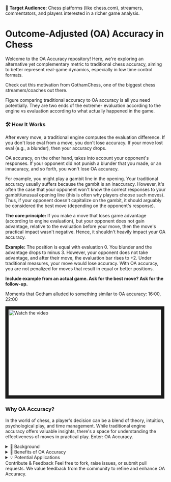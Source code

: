 🎯 **Target Audience:** Chess platforms (like chess.com), streamers, commentators, and players interested in a richer game analysis.

# Outcome-Adjusted (OA) Accuracy in Chess

Welcome to the OA Accuracy repository! Here, we're exploring an alternative yet complementary metric to traditional chess accuracy, aiming to better represent real-game dynamics, especially in low time control formats.

Check out this motivation from GothamChess, one of the biggest chess streamers/coaches out there.

Figure comparing traditional accuracy to OA accuracy is all you need potentially. They are two ends of the extreme- evaluation according to the engine vs evaluation according to what actually happened in the game.

### 🛠 How It Works
After every move, a traditional engine computes the evaluation difference. If you don't lose eval from a move, you don't lose accuracy. If your move lost eval (e.g., a blunder), then your accuracy drops.

OA accuracy, on the other hand, takes into account your opponent's responses. If your opponent did not punish a blunder that you made, or an innacuracy, and so forth, you won't lose OA accuracy.

For example, you might play a gambit line in the opening. Your traditional accuracy usually suffers because the gambit is an inaccuracy. However, it's often the case that your opponent won't know the correct responses to your gambit/unusual opening line (this is often why players choose such moves). Thus, if your opponent doesn't capitalize on the gambit, it should arguably be considered the best move (depending on the opponent's response).

**The core principle:** If you make a move that loses game advantage (according to engine evaluation), but your opponent does not gain advantage, relative to the evaluation before your move, then the move's practical impact wasn't negative. Hence, it shouldn't heavily impact your OA accuracy.

**Example:** The position is equal with evaluation 0. You blunder and the advantage drops to minus 3. However, your opponent does not take advantage, and after their move, the evaluation bar rises to +2. Under traditional measures, your move would lose accuracy. With OA accuracy, you are not penalized for moves that result in equal or better positions.

**Include example from an actual game. Ask for the best move? Ask for the follow-up.**

Moments that Gotham alluded to something similar to OA accuracy: 16:00, 22:00

<a href="http://www.youtube.com/watch?feature=player_embedded&v=nTQUwghvy5Q" target="_blank">
 <img src="http://img.youtube.com/vi/9Ov93YjTZ70/mqdefault.jpg" alt="Watch the video" width="480" height="270" border="10" />
</a>

### Why OA Accuracy?
In the world of chess, a player's decision can be a blend of theory, intuition, psychological play, and time management. While traditional engine accuracy offers valuable insights, there's a space for understanding the effectiveness of moves in practical play. Enter: OA Accuracy.

<details>
<summary>📖 Background</summary>
Traditional accuracy reflects the theoretical best move.

OA accuracy respects real-life game dynamics, including the psychology of play and time pressures, especially prominent in formats like bullet or blitz.

### Why we can't replace traditional accuracy

- Might encourage bad practice from players. It has to be stated that OA accuracy reflects the other side of the extreme - while traditional accuracy uses the best moves according to an engine, OA accuracy targets 

##### Open Problems & Current Drawbacks of Traditional Accuracy

- **Not Reflective of Practical Play:** Traditional accuracy strictly follows engine recommendations, often overlooking real-world tactics and strategies that players employ, especially under time constraints.

- **Missed Psychological Tactics:** Players sometimes employ moves that prey on their opponent's psychology or anticipated responses. These moves might be considered inaccuracies by engines but can be game-winners in practice.

- **Bullet and Blitz Play:** In faster formats, players often make moves that prioritize time management over board position. Traditional accuracy can't account for this, marking down players for rapid, time-saving moves.

- **Beginner Misrepresentation:** For newer players, the goal might not always be to play the best theoretical move but to set up familiar patterns or play aggressively. Traditional accuracy doesn't differentiate, potentially making their play seem worse than it is in a learning context.

- **Lacks Time Context:** Currently, the time left on a player's clock doesn't influence accuracy ratings. This means moves played with just seconds left are judged as harshly as those made with ample thinking time. This is especially relevant when players make moves that prioritize saving time over achieving the best position.

- **Narrative Limitations for Commentators:** For content creators and commentators, traditional accuracy can sometimes paint an incomplete or even misleading picture of the game. Crucial moments of drama, insight, or intuition are reduced to a numerical "inaccuracy" or "blunder."

- **Overemphasis on Theoretical Perfection:** A perfect game, in terms of traditional accuracy, doesn't necessarily reflect the nuances, challenges, or context of the match. Players might be penalized for trying new or unconventional strategies that the engine hasn't deeply analyzed.

- **Doesn't Account for Opponent Skill:** A move might be a blunder against a grandmaster but a brilliant play against a beginner. Traditional accuracy treats both scenarios the same, without adjusting for the opponent's potential responses.

- **Homogenization of Play Styles:** Strictly adhering to engine-approved moves, players might feel pressured to conform to a certain style of play, potentially stifling creativity or personal flair.

- **Coaching Conflicts:** From a coaching perspective, traditional accuracy might not always align with the advice or strategies a coach wishes to instill. It can be challenging to explain why an "inaccurate" move was the right practical decision in a specific situation.

</details>
<details>
<summary>🚀 Benefits of OA Accuracy</summary>
Bridge Between Theory & Practice: Understand where the ideal theoretical move and the best practical move diverge.

Training & Learning: Beginners can learn from comparing traditional and OA accuracies. Identify areas of reliance on tactics that might only work against certain player levels.

Narrative Creation: For content creators and commentators, both metrics offer a richer story of the game.

Future of Game Analysis: In an era of AI and machine learning, multiple metrics provide a deeper appreciation and understanding of human performance in chess.

</details>

<details>
<summary>💡 Potential Applications</summary>
Personal Game Review: Understand your playstyle, strengths, and areas to improve.

Chess Platforms: Offer users an additional metric for post-game analysis.

Streaming & Commentary: Enrich game discussions by highlighting instances where OA accuracy provides a different perspective from traditional accuracy.

</details>
Contribute & Feedback
Feel free to fork, raise issues, or submit pull requests. We value feedback from the community to refine and enhance OA Accuracy.
